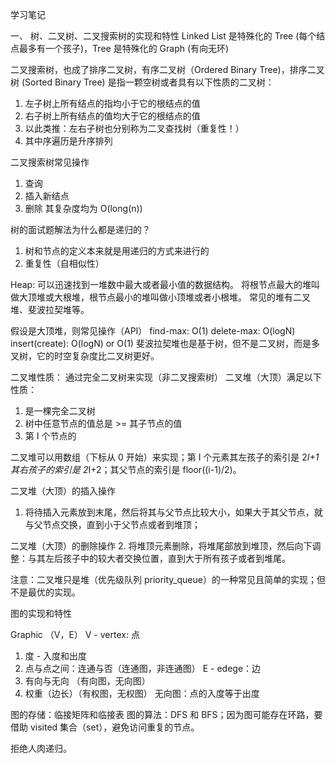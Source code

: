 学习笔记

一、 树、二叉树、二叉搜索树的实现和特性
Linked List 是特殊化的 Tree (每个结点最多有一个孩子)，Tree 是特殊化的 Graph (有向无环)

二叉搜索树，也成了排序二叉树，有序二叉树（Ordered Binary Tree)，排序二叉树 (Sorted Binary Tree)
是指一颗空树或者具有以下性质的二叉树：
1. 左子树上所有结点的指均小于它的根结点的值
2. 右子树上所有结点的值均大于它的根结点的值
3. 以此类推：左右子树也分别称为二叉查找树（重复性！）
4. 其中序遍历是升序排列

二叉搜索树常见操作
1. 查询
2. 插入新结点
3. 删除
其复杂度均为 O(long(n))


树的面试题解法为什么都是递归的？
1. 树和节点的定义本来就是用递归的方式来进行的
2. 重复性（自相似性）


Heap: 可以迅速找到一堆数中最大或者最小值的数据结构。
将根节点最大的堆叫做大顶堆或大根堆，根节点最小的堆叫做小顶堆或者小根堆。
常见的堆有二叉堆、斐波拉契堆等。

假设是大顶堆，则常见操作（API）
find-max:       O(1)
delete-max:     O(logN)
insert(create): O(logN) or O(1)
斐波拉契堆也是基于树，但不是二叉树，而是多叉树，它的时空复杂度比二叉树更好。

二叉堆性质：
通过完全二叉树来实现（非二叉搜索树）
二叉堆（大顶）满足以下性质：
1. 是一棵完全二叉树
2. 树中任意节点的值总是 >= 其子节点的值
3. 第 I 个节点的

二叉堆可以用数组（下标从 0 开始）来实现；第 I 个元素其左孩子的索引是 2*I+1
其右孩子的索引是 2*I+2；其父节点的索引是 floor((i-1)/2)。

二叉堆（大顶）的插入操作
1. 将待插入元素放到末尾，然后将其与父节点比较大小，如果大于其父节点，就与父节点交换，直到小于父节点或者到堆顶；

二叉堆（大顶）的删除操作
2. 将堆顶元素删除，将堆尾部放到堆顶，然后向下调整：与其左后孩子中的较大者交换位置，直到大于所有孩子或者到堆尾。

注意：二叉堆只是堆（优先级队列 priority_queue）的一种常见且简单的实现；但不是最优的实现。

图的实现和特性

Graphic （V，E）
V - vertex: 点
1. 度 - 入度和出度
2. 点与点之间：连通与否（连通图，非连通图）
E - edege：边
1. 有向与无向 （有向图，无向图）
2. 权重（边长）（有权图，无权图）
无向图：点的入度等于出度

图的存储：临接矩阵和临接表
图的算法：DFS 和 BFS；因为图可能存在环路，要借助 visited 集合（set），避免访问重复的节点。


拒绝人肉递归。